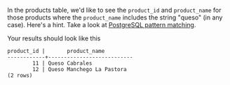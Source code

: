 
In the products table, we'd like to see the `product_id` and `product_name` for
those products where the `product_name` includes the string "queso" (in any
case). Here's a hint. Take a look at
[PostgreSQL pattern matching](https://www.postgresql.org/docs/current/functions-matching.html).

Your results should look like this

```
product_id |       product_name
------------+---------------------------
        11 | Queso Cabrales
        12 | Queso Manchego La Pastora
(2 rows)
```